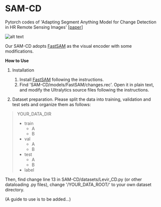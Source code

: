 # SAM-CD
Pytorch codes of 'Adapting Segment Anything Model for Change Detection in HR Remote Sensing Images' [[paper](http://arxiv.org/abs/2309.01429)]

![alt text](https://github.com/ggsDing/SAM-CD/blob/main/flowchart.png)

Our SAM-CD adopts [FastSAM](https://github.com/CASIA-IVA-Lab/FastSAM) as the visual encoder with some modifications.


**How to Use**
1. Installation
   1) Install [FastSAM](https://github.com/CASIA-IVA-Lab/FastSAM) following the instructions.
   2) Find 'SAM-CD/models/FastSAM/changes.rec'. Open it in plain text, and modify the Ultralytics source files following the instructions.

2. Dataset preparation.
   Please split the data into training, validation and test sets and organize them as follows:   
>YOUR_DATA_DIR
>  - train
>    - A
>    - B
>  - val
>    - A
>    - B
>  - test
>    - A
>    - B
>  - label

Then, find change line 13 in SAM-CD/datasets/Levir_CD.py (or other dataloading .py files), change '/YOUR_DATA_ROOT/' to your own dataset directory.




(A guide to use is to be added...)

